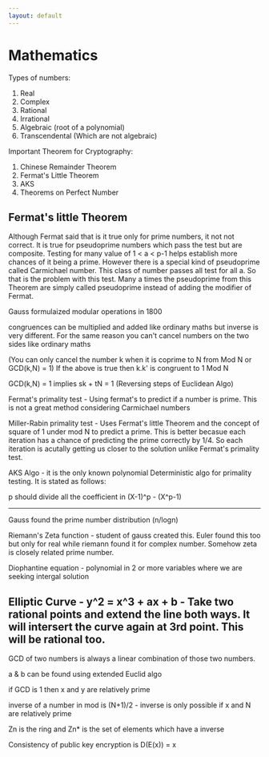 ```yaml
---
layout: default
---
```

# Mathematics

Types of numbers:

1. Real
2. Complex
3. Rational
4. Irrational
5. Algebraic (root of a polynomial)
6. Transcendental (Which are not algebraic)

Important Theorem for Cryptography:

1. Chinese Remainder Theorem
2. Fermat's Little Theorem
3. AKS
4. Theorems on Perfect Number

Fermat's little Theorem
-----------------------
Although Fermat said that is it true only for prime numbers, it not not correct. It is true for pseudoprime numbers which pass the test but are composite.
Testing for many value of 1 < a < p-1 helps establish more chances of it being a prime. However there is a special kind of pseudoprime called Carmichael number. This class of number passes all test for all a. So that is the problem with this test. Many a times the pseudoprime from this Theorem are simply called pseudoprime instead of adding the modifier of Fermat.

Gauss formulaized modular operations in 1800

congruences can be multiplied and added like ordinary maths but inverse is very different. For the same reason you can't cancel numbers on the two sides like ordinary maths

(You can only cancel the number k when it is coprime to N from Mod N or GCD(k,N) = 1)
If the above is true then k.k' is congruent to 1 Mod N

GCD(k,N) = 1 implies sk + tN = 1 (Reversing steps of Euclidean Algo)

Fermat's primality test - Using fermat's to predict if a number is prime. This is not a great method considering Carmichael numbers

Miller-Rabin primality test - Uses Fermat's little Theorem and the concept of square of 1 under mod N to predict a prime. This is better becasue each iteration has a chance of predicting the prime correctly by 1/4. So each iteration is acutally getting us closer to the solution unlike Fermat's primality test.

AKS Algo - it is the only known polynomial Deterministic algo for primality testing. It is stated as follows:

p should divide all the coefficient in  (X-1)^p - (X^p-1)

---
Gauss found the prime number distribution (n/logn)

Riemann's Zeta function - student of gauss created this. Euler found this too but only for real while riemann found it for complex number. Somehow zeta is closely related prime number.

Diophantine equation - polynomial in 2 or more variables where we are seeking intergal solution

Elliptic Curve - y^2 = x^3 + ax + b - Take two rational points and extend the line both ways. It will intersert the curve again at 3rd point. This will be rational too.
---------

GCD of two numbers is always a linear combination of those two numbers.

a & b can be found using extended Euclid algo

if GCD is 1 then x and y are relatively prime

inverse of a number in mod is (N+1)/2 - inverse is only possible if x and N are relatively prime

Zn is the ring and Zn* is the set of elements which have a inverse

Consistency of public key encryption is D(E(x)) = x
